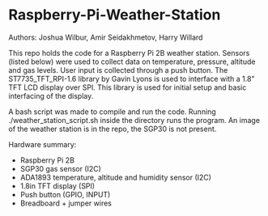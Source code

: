 # Raspberry-Pi-Weather-Station
Authors: Joshua Wilbur, Amir Seidakhmetov, Harry Willard

This repo holds the code for a Raspberry Pi 2B weather station. Sensors (listed below) were used to collect data on temperature, pressure, altitude and gas levels. User input is collected through a push button. The ST7735_TFT_RPI-1.6 library by Gavin Lyons is used to interface with a 1.8" TFT LCD display over SPI. This library is used for initial setup and basic interfacing of the display.

A bash script was made to compile and run the code. Running ./weather_station_script.sh inside the directory runs the program. An image of the weather station is in the repo, the SGP30 is not present.

Hardware summary:
* Raspberry Pi 2B 
* SGP30 gas sensor (I2C)
* ADA1893 temperature, altitude and humidity sensor (I2C)
* 1.8in TFT display (SPI)
* Push button (GPIO, INPUT)
* Breadboard + jumper wires
